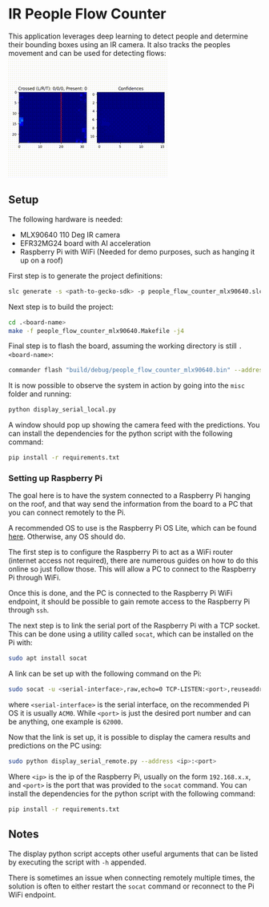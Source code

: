 # IR People Flow Counter
This application leverages deep learning to detect people and determine their bounding boxes using an IR camera. It also tracks the peoples movement and can be used for detecting flows:
<img src="./assets/animation.gif"/>

## Setup
The following hardware is needed:
* MLX90640 110 Deg IR camera
* EFR32MG24 board with AI acceleration
* Raspberry Pi with WiFi (Needed for demo purposes, such as hanging it up on a roof)

First step is to generate the project definitions:
```sh
slc generate -s <path-to-gecko-sdk> -p people_flow_counter_mlx90640.slcp -d .<board-name> --with <board-name>
```
Next step is to build the project:
```sh
cd .<board-name>
make -f people_flow_counter_mlx90640.Makefile -j4
```
Final step is to flash the board, assuming the working directory is still `.<board-name>`:
```sh
commander flash "build/debug/people_flow_counter_mlx90640.bin" --address 0x08000000
```
It is now possible to observe the system in action by going into the `misc` folder and running:
```sh
python display_serial_local.py
```
A window should pop up showing the camera feed with the predictions. You can install the dependencies for the python script with the following command:
```sh
pip install -r requirements.txt
```
### Setting up Raspberry Pi
The goal here is to have the system connected to a Raspberry Pi hanging on the roof, and that way send the information from the board to a PC that you can connect remotely to the Pi.

A recommended OS to use is the Raspberry Pi OS Lite, which can be found [here](https://www.raspberrypi.com/software/operating-systems/). Otherwise, any OS should do. 

The first step is to configure the Raspberry Pi to act as a WiFi router (internet access not required), there are numerous guides on how to do this online so just follow those. This will allow a PC to connect to the Raspberry Pi through WiFi.

Once this is done, and the PC is connected to the Raspberry Pi WiFi endpoint, it should be possible to gain remote access to the Raspberry Pi through `ssh`.

The next step is to link the serial port of the Raspberry Pi with a TCP socket. This can be done using a utility called `socat`, which can be installed on the Pi with:
```sh
sudo apt install socat
```
A link can be set up with the following command on the Pi:
```sh
sudo socat -u <serial-interface>,raw,echo=0 TCP-LISTEN:<port>,reuseaddr
```
where `<serial-interface>` is the serial interface, on the recommended Pi OS it is usually `ACM0`. While `<port>` is just the desired port number and can be anything, one example is `62000`.

Now that the link is set up, it is possible to display the camera results and predictions on the PC using:
```sh
sudo python display_serial_remote.py --address <ip>:<port>
```
Where `<ip>` is the ip of the Raspberry Pi, usually on the form `192.168.x.x`, and `<port>` is the port that was provided to the `socat` command. You can install the dependencies for the python script with the following command:
```sh
pip install -r requirements.txt
```

## Notes
The display python script accepts other useful arguments that can be listed by executing the script with `-h` appended. 

There is sometimes an issue when connecting remotely multiple times, the solution is often to either restart the `socat` command or reconnect to the Pi WiFi endpoint.
